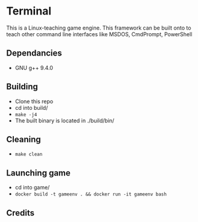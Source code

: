 # Terminal
This is a Linux-teaching game engine. This framework can be built onto to teach other command line interfaces like MSDOS, CmdPrompt, PowerShell

## Dependancies
* GNU g++ 9.4.0

## Building
* Clone this repo
* cd into build/
* ```make -j4```
* The built binary is located in ./build/bin/

## Cleaning
* ```make clean```

## Launching game
* cd into game/
* `docker build -t gameenv . && docker run -it gameenv bash`

## Credits
